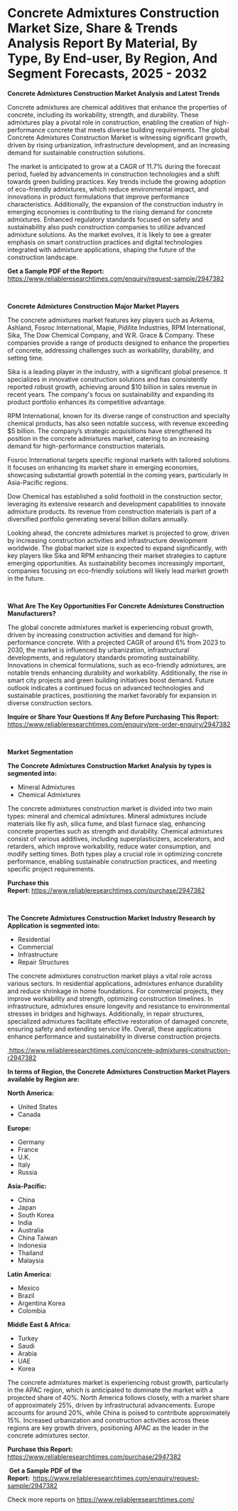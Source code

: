 <p><h1>Concrete Admixtures Construction Market Size, Share & Trends Analysis Report By Material, By Type, By End-user, By Region, And Segment Forecasts, 2025 - 2032</h1></p><p><strong>Concrete Admixtures Construction Market Analysis and Latest Trends</strong></p>
<p><p>Concrete admixtures are chemical additives that enhance the properties of concrete, including its workability, strength, and durability. These admixtures play a pivotal role in construction, enabling the creation of high-performance concrete that meets diverse building requirements. The global Concrete Admixtures Construction Market is witnessing significant growth, driven by rising urbanization, infrastructure development, and an increasing demand for sustainable construction solutions.</p><p>The market is anticipated to grow at a CAGR of 11.7% during the forecast period, fueled by advancements in construction technologies and a shift towards green building practices. Key trends include the growing adoption of eco-friendly admixtures, which reduce environmental impact, and innovations in product formulations that improve performance characteristics. Additionally, the expansion of the construction industry in emerging economies is contributing to the rising demand for concrete admixtures. Enhanced regulatory standards focused on safety and sustainability also push construction companies to utilize advanced admixture solutions. As the market evolves, it is likely to see a greater emphasis on smart construction practices and digital technologies integrated with admixture applications, shaping the future of the construction landscape.</p></p>
<p><strong>Get a Sample PDF of the Report:&nbsp;</strong> <a href="https://www.reliableresearchtimes.com/enquiry/request-sample/2947382?utm_campaign=2117&utm_medium=2&utm_source=Github&utm_content=ia&utm_term=12032025&utm_id=concrete-admixtures-construction">https://www.reliableresearchtimes.com/enquiry/request-sample/2947382</a></p>
<p>&nbsp;</p>
<p><strong>Concrete Admixtures Construction Major Market Players</strong></p>
<p><p>The concrete admixtures market features key players such as Arkema, Ashland, Fosroc International, Mapie, Pidilite Industries, RPM International, Sika, The Dow Chemical Company, and W.R. Grace & Company. These companies provide a range of products designed to enhance the properties of concrete, addressing challenges such as workability, durability, and setting time.</p><p>Sika is a leading player in the industry, with a significant global presence. It specializes in innovative construction solutions and has consistently reported robust growth, achieving around $10 billion in sales revenue in recent years. The company's focus on sustainability and expanding its product portfolio enhances its competitive advantage.</p><p>RPM International, known for its diverse range of construction and specialty chemical products, has also seen notable success, with revenue exceeding $5 billion. The company’s strategic acquisitions have strengthened its position in the concrete admixtures market, catering to an increasing demand for high-performance construction materials.</p><p>Fosroc International targets specific regional markets with tailored solutions. It focuses on enhancing its market share in emerging economies, showcasing substantial growth potential in the coming years, particularly in Asia-Pacific regions.</p><p>Dow Chemical has established a solid foothold in the construction sector, leveraging its extensive research and development capabilities to innovate admixture products. Its revenue from construction materials is part of a diversified portfolio generating several billion dollars annually.</p><p>Looking ahead, the concrete admixtures market is projected to grow, driven by increasing construction activities and infrastructure development worldwide. The global market size is expected to expand significantly, with key players like Sika and RPM enhancing their market strategies to capture emerging opportunities. As sustainability becomes increasingly important, companies focusing on eco-friendly solutions will likely lead market growth in the future.</p></p>
<p>&nbsp;</p>
<p><strong>What Are The Key Opportunities For Concrete Admixtures Construction Manufacturers?</strong></p>
<p><p>The global concrete admixtures market is experiencing robust growth, driven by increasing construction activities and demand for high-performance concrete. With a projected CAGR of around 6% from 2023 to 2030, the market is influenced by urbanization, infrastructural developments, and regulatory standards promoting sustainability. Innovations in chemical formulations, such as eco-friendly admixtures, are notable trends enhancing durability and workability. Additionally, the rise in smart city projects and green building initiatives boost demand. Future outlook indicates a continued focus on advanced technologies and sustainable practices, positioning the market favorably for expansion in diverse construction sectors.</p></p>
<p><strong>Inquire or Share Your Questions If Any Before Purchasing This Report:</strong> <a href="https://www.reliableresearchtimes.com/enquiry/pre-order-enquiry/2947382?utm_campaign=2117&utm_medium=2&utm_source=Github&utm_content=ia&utm_term=12032025&utm_id=concrete-admixtures-construction">https://www.reliableresearchtimes.com/enquiry/pre-order-enquiry/2947382</a></p>
<p>&nbsp;</p>
<p><strong>Market Segmentation</strong></p>
<p><strong>The Concrete Admixtures Construction Market Analysis by types is segmented into:</strong></p>
<p><ul><li>Mineral Admixtures</li><li>Chemical Admixtures</li></ul></p>
<p><p>The concrete admixtures construction market is divided into two main types: mineral and chemical admixtures. Mineral admixtures include materials like fly ash, silica fume, and blast furnace slag, enhancing concrete properties such as strength and durability. Chemical admixtures consist of various additives, including superplasticizers, accelerators, and retarders, which improve workability, reduce water consumption, and modify setting times. Both types play a crucial role in optimizing concrete performance, enabling sustainable construction practices, and meeting specific project requirements.</p></p>
<p><strong>Purchase this Report:&nbsp;</strong><a href="https://www.reliableresearchtimes.com/purchase/2947382?utm_campaign=2117&utm_medium=2&utm_source=Github&utm_content=ia&utm_term=12032025&utm_id=concrete-admixtures-construction">https://www.reliableresearchtimes.com/purchase/2947382</a></p>
<p>&nbsp;</p>
<p><strong>The Concrete Admixtures Construction Market Industry Research by Application is segmented into:</strong></p>
<p><ul><li>Residential</li><li>Commercial</li><li>Infrastructure</li><li>Repair Structures</li></ul></p>
<p><p>The concrete admixtures construction market plays a vital role across various sectors. In residential applications, admixtures enhance durability and reduce shrinkage in home foundations. For commercial projects, they improve workability and strength, optimizing construction timelines. In infrastructure, admixtures ensure longevity and resistance to environmental stresses in bridges and highways. Additionally, in repair structures, specialized admixtures facilitate effective restoration of damaged concrete, ensuring safety and extending service life. Overall, these applications enhance performance and sustainability in diverse construction projects.</p></p>
<p><a href="https://www.reliableresearchtimes.com/concrete-admixtures-construction-r2947382?utm_campaign=2117&utm_medium=2&utm_source=Github&utm_content=ia&utm_term=12032025&utm_id=concrete-admixtures-construction">&nbsp;https://www.reliableresearchtimes.com/concrete-admixtures-construction-r2947382</a></p>
<p><strong>In terms of Region, the Concrete Admixtures Construction Market Players available by Region are:</strong></p>
<p>
    <p> <strong> North America: </strong>
        <ul>
            <li>United States</li>
            <li>Canada</li>
        </ul>
        </p> 
    <p> <strong> Europe: </strong>
        <ul>
            <li>Germany</li>
            <li>France</li>
            <li>U.K.</li>
            <li>Italy</li>
            <li>Russia</li>
        </ul>
        </p> 
    <p> <strong> Asia-Pacific: </strong>
        <ul>
            <li>China</li>
            <li>Japan</li>
            <li>South Korea</li>
            <li>India</li>
            <li>Australia</li>
            <li>China Taiwan</li>
            <li>Indonesia</li>
            <li>Thailand</li>
            <li>Malaysia</li>
        </ul>
        </p> 
    <p> <strong> Latin America: </strong>
        <ul>
            <li>Mexico</li>
            <li>Brazil</li>
            <li>Argentina Korea</li>
            <li>Colombia</li>
        </ul>
        </p> 
    <p> <strong> Middle East & Africa: </strong>
        <ul>
            <li>Turkey</li>
            <li>Saudi</li>
            <li>Arabia</li>
            <li>UAE</li>
            <li>Korea</li>
        </ul>
    </p>
    </p>
<p><p>The concrete admixtures market is experiencing robust growth, particularly in the APAC region, which is anticipated to dominate the market with a projected share of 40%. North America follows closely, with a market share of approximately 25%, driven by infrastructural advancements. Europe accounts for around 20%, while China is poised to contribute approximately 15%. Increased urbanization and construction activities across these regions are key growth drivers, positioning APAC as the leader in the concrete admixtures sector.</p></p>
<p><strong>Purchase this Report: </strong><a href="https://www.reliableresearchtimes.com/purchase/2947382?utm_campaign=2117&utm_medium=2&utm_source=Github&utm_content=ia&utm_term=12032025&utm_id=concrete-admixtures-construction">https://www.reliableresearchtimes.com/purchase/2947382</a></p>
<p>&nbsp;<strong>Get a Sample PDF of the Report:&nbsp;&nbsp;</strong><a href="https://www.reliableresearchtimes.com/enquiry/request-sample/2947382?utm_campaign=2117&utm_medium=2&utm_source=Github&utm_content=ia&utm_term=12032025&utm_id=concrete-admixtures-construction">https://www.reliableresearchtimes.com/enquiry/request-sample/2947382</a></p>
<p><strong></strong></p>
<p>Check more reports on <a href="https://www.reliableresearchtimes.com/?utm_campaign=2117&utm_medium=2&utm_source=Github&utm_content=ia&utm_term=12032025&utm_id=concrete-admixtures-construction">https://www.reliableresearchtimes.com/</a></p>